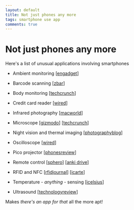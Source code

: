 ```yaml
---
layout: default
title: Not just phones any more
tags: smartphone use app
comments: true
---
```

# Not just phones any more

Here's a list of unusual applications involving smartphones

* Ambient monitoring [[engadget](http://www.engadget.com/2009/11/13/nasa-turnes-iphone-into-chemical-sensor-can-an-app-store-reject/)]

* Barcode scanning [[zbar](http://zbar.sourceforge.net/iphone/)]

* Body monitoring [[techcrunch](http://techcrunch.com/2011/05/24/smartheart-turns-your-mobile-phone-into-a-heart-monitor/)]

* Credit card reader [[wired](https://www.wired.com/2010/02/the-death-of-cash-squares-personal-iphone-credit-card-reader/)]

* Infrared photography [[macworld](http://www.macworld.com/article/145531/2010/01/shooting_infrared.html)]

* Microscope [[gizmodo](http://gizmodo.com/5629880/how-to-turn-your-iphone-into-a-microscope-for-10)] [[techcrunch](http://techcrunch.com/2011/10/07/turning-the-iphone-into-a-350x-medical-microscope-for-under-50/)]

* Night vision and thermal imaging [[photographyblog](http://www.photographyblog.com/news/true_nightvision_1.5_for_iphone)]

* Oscilloscope [[wired](http://www.wired.com/gadgetlab/2011/04/iscilloscope-300-kit-turns-ipad-iphone-into-multitouch-oscilloscope/)]

* Pico projector [[phonesreview](http://www.phonesreview.co.uk/2011/11/09/cool-iphone-4-4s-accessories-texas-instruments-pico-projector/)]

* Remote control [[sphero](http://www.gosphero.com/)] [[anki drive](https://anki.com/en/anki-drive/starter-kit)]

* RFID and NFC [[rfidjournal](http://www.rfidjournal.com/article/view/9006)] [[icarte](http://www.icarte.ca/)]

* Temperature - _anything_ - sensing [[icelsius](http://www.icelsius.com/)]

* Ultrasound [[technologyreview](http://www.technologyreview.com/biomedicine/26781/)]

Makes _there's an app for that_ all the more apt!
